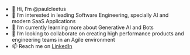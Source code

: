 - 👋 Hi, I’m @paulcleetus
- 👀 I’m interested in leading Software Engineering, specially AI and modern SaaS Applications
- 🌱 I’m currently learning more about Generative AI and Bots 
- 💞️ I’m looking to collaborate on creating high performance products and engineering teams in an Agile environment
- 📫 Reach me on [LinkedIn](https://www.linkedin.com/in/paul-cleetus/)

<!---
paulcleetus/paulcleetus is a ✨ special ✨ repository because its `README.md` (this file) appears on your GitHub profile.
You can click the Preview link to take a look at your changes.
--->
